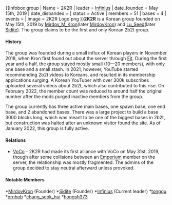 {{Infobox group
| Name = 2K2R
| leader = [Infinius](https://2b2t.miraheze.org/wiki/Infinius)
| date_founded = May 15th, 2019
| date_disbanded =
| status = Active
| members = 51
| bases = 4
| events =
| image = 2K2R Logo.png
}}**2K2R** is a Korean group founded on May 15th, 2019 by [Mirdov_M_Kron](https://2b2t.miraheze.org/wiki/Mirdov_M_Kron)(later [MirdovKron](https://2b2t.miraheze.org/wiki/MirdovKron)) and [Lu_Seed](https://2b2t.miraheze.org/wiki/Lu_Seed)(later [Sidite](https://2b2t.miraheze.org/wiki/Sidite)). The group claims to be the first and only Korean 2b2t group.

#### History
The group was founded during a small influx of Korean players in November 2018, when Kron first found out about the server through [Fit](https://2b2t.miraheze.org/wiki/Fit). During the first year and a half, the group stayed mostly small (10—20 members), with only one base and a small stash. In 2021, however, YouTube started recommending 2b2t videos to Koreans, and resulted in its membership applications surging. A Korean YouTuber with over 300k subscribes uploaded several videos about 2b2t, which also contributed to this rise. On February 2022, the member count was reduced to around half the original number after the mods purged inactive members from the group.

The group currently has three active main bases, one spawn base, one end base, and 2 abandoned bases. There was a large project to build a base 3000 blocks long, which was meant to be one of the biggest bases in 2b2t, but construction was halted after an unknown visitor found the site. As of January 2022, this group is fully active.

#### Relations
* [VoCo](https://2b2t.miraheze.org/wiki/VoCo) - 2K2R had made its first alliance with VoCo on May 31st, 2019, though after some collisions between an [Emperium](https://2b2t.miraheze.org/wiki/Emperium) member on the server, the relationship was mostly fragmented. The admins of the group decided to stay neutral afterward unless provoked.

#### Notable Members
*[MirdovKron](https://2b2t.miraheze.org/wiki/MirdovKron) (Founder)
*[Sidite](https://2b2t.miraheze.org/wiki/Sidite) (Founder)
*[Infinius](https://2b2t.miraheze.org/wiki/Infinius) (Current leader)
*[tonggu](https://2b2t.miraheze.org/wiki/tonggu)
*[ornhub](https://2b2t.miraheze.org/wiki/ornhub)
*[chang_seok_hui](https://2b2t.miraheze.org/wiki/chang_seok_hui)
*[hongsh373](https://2b2t.miraheze.org/wiki/hongsh373)<br />